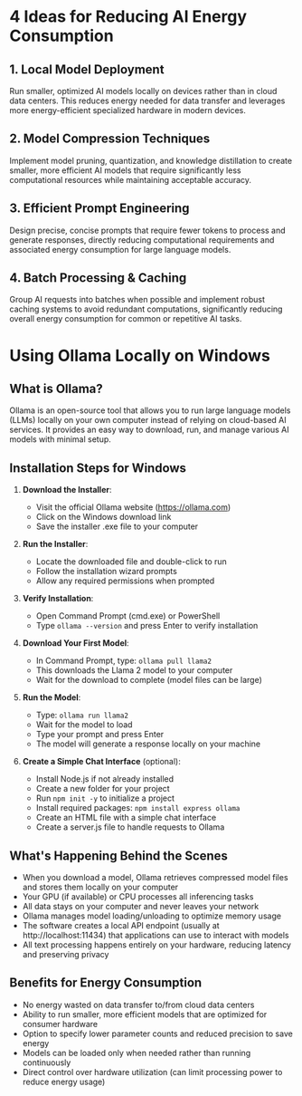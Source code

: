 # 4 Ideas for Reducing AI Energy Consumption

## 1. Local Model Deployment
Run smaller, optimized AI models locally on devices rather than in cloud data centers. This reduces energy needed for data transfer and leverages more energy-efficient specialized hardware in modern devices.

## 2. Model Compression Techniques
Implement model pruning, quantization, and knowledge distillation to create smaller, more efficient AI models that require significantly less computational resources while maintaining acceptable accuracy.

## 3. Efficient Prompt Engineering
Design precise, concise prompts that require fewer tokens to process and generate responses, directly reducing computational requirements and associated energy consumption for large language models.

## 4. Batch Processing & Caching
Group AI requests into batches when possible and implement robust caching systems to avoid redundant computations, significantly reducing overall energy consumption for common or repetitive AI tasks.

# Using Ollama Locally on Windows

## What is Ollama?
Ollama is an open-source tool that allows you to run large language models (LLMs) locally on your own computer instead of relying on cloud-based AI services. It provides an easy way to download, run, and manage various AI models with minimal setup.

## Installation Steps for Windows

1. **Download the Installer**:
   - Visit the official Ollama website (https://ollama.com)
   - Click on the Windows download link
   - Save the installer .exe file to your computer

2. **Run the Installer**:
   - Locate the downloaded file and double-click to run
   - Follow the installation wizard prompts
   - Allow any required permissions when prompted

3. **Verify Installation**:
   - Open Command Prompt (cmd.exe) or PowerShell
   - Type `ollama --version` and press Enter to verify installation

4. **Download Your First Model**:
   - In Command Prompt, type: `ollama pull llama2`
   - This downloads the Llama 2 model to your computer
   - Wait for the download to complete (model files can be large)

5. **Run the Model**:
   - Type: `ollama run llama2`
   - Wait for the model to load
   - Type your prompt and press Enter
   - The model will generate a response locally on your machine

6. **Create a Simple Chat Interface** (optional):
   - Install Node.js if not already installed
   - Create a new folder for your project
   - Run `npm init -y` to initialize a project
   - Install required packages: `npm install express ollama`
   - Create an HTML file with a simple chat interface
   - Create a server.js file to handle requests to Ollama

## What's Happening Behind the Scenes

- When you download a model, Ollama retrieves compressed model files and stores them locally on your computer
- Your GPU (if available) or CPU processes all inferencing tasks
- All data stays on your computer and never leaves your network
- Ollama manages model loading/unloading to optimize memory usage
- The software creates a local API endpoint (usually at http://localhost:11434) that applications can use to interact with models
- All text processing happens entirely on your hardware, reducing latency and preserving privacy

## Benefits for Energy Consumption

- No energy wasted on data transfer to/from cloud data centers
- Ability to run smaller, more efficient models that are optimized for consumer hardware
- Option to specify lower parameter counts and reduced precision to save energy
- Models can be loaded only when needed rather than running continuously
- Direct control over hardware utilization (can limit processing power to reduce energy usage)